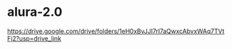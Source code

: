 # alura-2.0
https://drive.google.com/drive/folders/1eH0xBvJJI7rI7aQwxcAbvxWAq7TVtFj2?usp=drive_link
